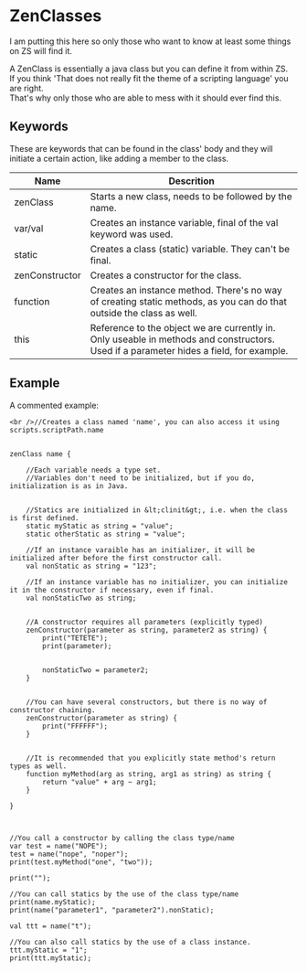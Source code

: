 # ZenClasses

I am putting this here so only those who want to know at least some things on ZS will find it.

A ZenClass is essentially a java class but you can define it from within ZS.  
If you think 'That does not really fit the theme of a scripting language' you are right.  
That's why only those who are able to mess with it should ever find this.

## Keywords

These are keywords that can be found in the class' body and they will initiate a certain action, like adding a member to the class.

| Name           | Descrition                                                                                                                             |
| -------------- | -------------------------------------------------------------------------------------------------------------------------------------- |
| zenClass       | Starts a new class, needs to be followed by the name.                                                                                  |
| var/val        | Creates an instance variable, final of the val keyword was used.                                                                       |
| static         | Creates a class (static) variable. They can't be final.                                                                                |
| zenConstructor | Creates a constructor for the class.                                                                                                   |
| function       | Creates an instance method. There's no way of creating static methods, as you can do that outside the class as well.                   |
| this           | Reference to the object we are currently in. Only useable in methods and constructors. Used if a parameter hides a field, for example. |

## Example

A commented example:

    <br />//Creates a class named 'name', you can also access it using scripts.scriptPath.name
    
    
    zenClass name {
    
        //Each variable needs a type set. 
        //Variables don't need to be initialized, but if you do, initialization is as in Java.
    
    
        //Statics are initialized in &lt;clinit&gt;, i.e. when the class is first defined.
        static myStatic as string = "value";
        static otherStatic as string = "value";
    
        //If an instance varaible has an initializer, it will be initialized after before the first constructor call.
        val nonStatic as string = "123";
    
        //If an instance variable has no initializer, you can initialize it in the constructor if necessary, even if final.
        val nonStaticTwo as string;
    
    
        //A constructor requires all parameters (explicitly typed)
        zenConstructor(parameter as string, parameter2 as string) {
            print("TETETE");
            print(parameter);
    
    
            nonStaticTwo = parameter2;
        }
    
    
        //You can have several constructors, but there is no way of constructor chaining.
        zenConstructor(parameter as string) {
            print("FFFFFF");
        }
    
    
        //It is recommended that you explicitly state method's return types as well.
        function myMethod(arg as string, arg1 as string) as string {
            return "value" + arg ~ arg1;
        }
    
    }
    
    
    
    //You call a constructor by calling the class type/name
    var test = name("NOPE");
    test = name("nope", "noper");
    print(test.myMethod("one", "two"));
    
    print("");
    
    //You can call statics by the use of the class type/name
    print(name.myStatic);
    print(name("parameter1", "parameter2").nonStatic);
    
    val ttt = name("t");
    
    //You can also call statics by the use of a class instance.
    ttt.myStatic = "1";
    print(ttt.myStatic);